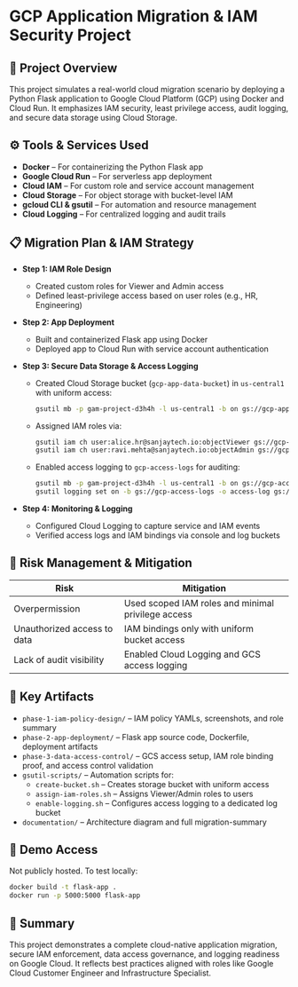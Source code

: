 # GCP Application Migration & IAM Security Project

## 🚀 Project Overview
This project simulates a real-world cloud migration scenario by deploying a Python Flask application to Google Cloud Platform (GCP) using Docker and Cloud Run. It emphasizes IAM security, least privilege access, audit logging, and secure data storage using Cloud Storage.

## ⚙️ Tools & Services Used
- **Docker** – For containerizing the Python Flask app
- **Google Cloud Run** – For serverless app deployment
- **Cloud IAM** – For custom role and service account management
- **Cloud Storage** – For object storage with bucket-level IAM
- **gcloud CLI & gsutil** – For automation and resource management
- **Cloud Logging** – For centralized logging and audit trails

## 📋 Migration Plan & IAM Strategy
- **Step 1: IAM Role Design**
  - Created custom roles for Viewer and Admin access
  - Defined least-privilege access based on user roles (e.g., HR, Engineering)

- **Step 2: App Deployment**
  - Built and containerized Flask app using Docker
  - Deployed app to Cloud Run with service account authentication

- **Step 3: Secure Data Storage & Access Logging**
  - Created Cloud Storage bucket (`gcp-app-data-bucket`) in `us-central1` with uniform access:
    ```bash
    gsutil mb -p gam-project-d3h4h -l us-central1 -b on gs://gcp-app-data-bucket/
    ```
  - Assigned IAM roles via:
    ```bash
    gsutil iam ch user:alice.hr@sanjaytech.io:objectViewer gs://gcp-app-data-bucket
    gsutil iam ch user:ravi.mehta@sanjaytech.io:objectAdmin gs://gcp-app-data-bucket
    ```
  - Enabled access logging to `gcp-access-logs` for auditing:
    ```bash
    gsutil mb -p gam-project-d3h4h -l us-central1 -b on gs://gcp-access-logs/
    gsutil logging set on -b gs://gcp-access-logs -o access-log gs://gcp-app-data-bucket
    ```

- **Step 4: Monitoring & Logging**
  - Configured Cloud Logging to capture service and IAM events
  - Verified access logs and IAM bindings via console and log buckets

## 🔐 Risk Management & Mitigation
| Risk | Mitigation |
|------|------------|
| Overpermission | Used scoped IAM roles and minimal privilege access |
| Unauthorized access to data | IAM bindings only with uniform bucket access |
| Lack of audit visibility | Enabled Cloud Logging and GCS access logging |

## 📂 Key Artifacts
- `phase-1-iam-policy-design/` – IAM policy YAMLs, screenshots, and role summary
- `phase-2-app-deployment/` – Flask app source code, Dockerfile, deployment artifacts
- `phase-3-data-access-control/` – GCS access setup, IAM role binding proof, and access control validation
- `gsutil-scripts/` – Automation scripts for:
  - `create-bucket.sh` – Creates storage bucket with uniform access
  - `assign-iam-roles.sh` – Assigns Viewer/Admin roles to users
  - `enable-logging.sh` – Configures access logging to a dedicated log bucket
- `documentation/` – Architecture diagram and full migration-summary

## 🔗 Demo Access
Not publicly hosted. To test locally:
```bash
docker build -t flask-app .
docker run -p 5000:5000 flask-app
```

## 📌 Summary
This project demonstrates a complete cloud-native application migration, secure IAM enforcement, data access governance, and logging readiness on Google Cloud. It reflects best practices aligned with roles like Google Cloud Customer Engineer and Infrastructure Specialist.
